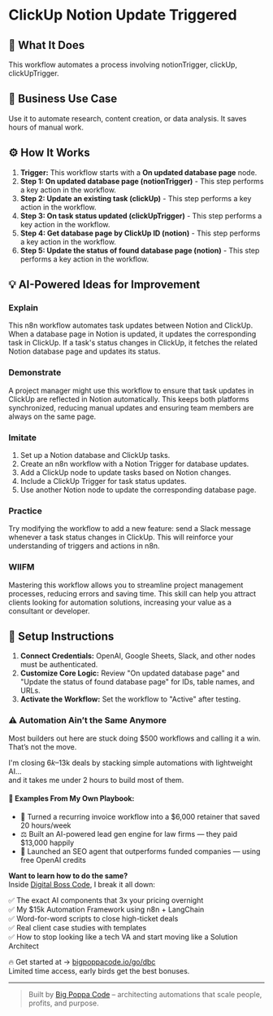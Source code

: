 # ClickUp Notion Update Triggered

## 🚀 What It Does
This workflow automates a process involving notionTrigger, clickUp, clickUpTrigger.

## 💼 Business Use Case
Use it to automate research, content creation, or data analysis. It saves hours of manual work.

## ⚙️ How It Works
1.  **Trigger:** This workflow starts with a **On updated database page** node.
2. **Step 1: On updated database page (notionTrigger)** - This step performs a key action in the workflow.
3. **Step 2: Update an existing task (clickUp)** - This step performs a key action in the workflow.
4. **Step 3: On task status updated (clickUpTrigger)** - This step performs a key action in the workflow.
5. **Step 4: Get database page by ClickUp ID (notion)** - This step performs a key action in the workflow.
6. **Step 5: Update the status of found database page (notion)** - This step performs a key action in the workflow.

## 💡 AI-Powered Ideas for Improvement
### Explain
This n8n workflow automates task updates between Notion and ClickUp. When a database page in Notion is updated, it updates the corresponding task in ClickUp. If a task's status changes in ClickUp, it fetches the related Notion database page and updates its status.

### Demonstrate
A project manager might use this workflow to ensure that task updates in ClickUp are reflected in Notion automatically. This keeps both platforms synchronized, reducing manual updates and ensuring team members are always on the same page.

### Imitate
1. Set up a Notion database and ClickUp tasks.
2. Create an n8n workflow with a Notion Trigger for database updates.
3. Add a ClickUp node to update tasks based on Notion changes.
4. Include a ClickUp Trigger for task status updates.
5. Use another Notion node to update the corresponding database page.

### Practice
Try modifying the workflow to add a new feature: send a Slack message whenever a task status changes in ClickUp. This will reinforce your understanding of triggers and actions in n8n.

### WIIFM
Mastering this workflow allows you to streamline project management processes, reducing errors and saving time. This skill can help you attract clients looking for automation solutions, increasing your value as a consultant or developer.

## 🔧 Setup Instructions
1. **Connect Credentials:** OpenAI, Google Sheets, Slack, and other nodes must be authenticated.
2. **Customize Core Logic:** Review "On updated database page" and "Update the status of found database page" for IDs, table names, and URLs.
3. **Activate the Workflow:** Set the workflow to "Active" after testing.

### ⚠️ Automation Ain’t the Same Anymore

Most builders out here are stuck doing $500 workflows and calling it a win.  
That’s not the move.  

I'm closing $6k–$13k deals by stacking simple automations with lightweight AI...  
and it takes me under 2 hours to build most of them.

#### 🧠 Examples From My Own Playbook:
- 🔁 Turned a recurring invoice workflow into a $6,000 retainer that saved 20 hours/week  
- ⚖️ Built an AI-powered lead gen engine for law firms — they paid $13,000 happily  
- 🚀 Launched an SEO agent that outperforms funded companies — using free OpenAI credits  

**Want to learn how to do the same?**  
Inside [Digital Boss Code](https://bigpoppacode.io/go/dbc), I break it all down:

✅ The exact AI components that 3x your pricing overnight  
✅ My $15k Automation Framework using n8n + LangChain  
✅ Word-for-word scripts to close high-ticket deals  
✅ Real client case studies with templates  
✅ How to stop looking like a tech VA and start moving like a Solution Architect  

🔥 Get started at → [bigpoppacode.io/go/dbc](https://bigpoppacode.io/go/dbc)  
Limited time access, early birds get the best bonuses.

---
> Built by [Big Poppa Code](https://bigpoppacode.io) – architecting automations that scale people, profits, and purpose.
